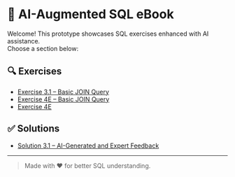 # 📘 AI-Augmented SQL eBook

Welcome! This prototype showcases SQL exercises enhanced with AI assistance.  
Choose a section below:

## 🔍 Exercises
- [Exercise 3.1 – Basic JOIN Query](exercises/3.1_JOINs.md)
- [Exercise 4E – Basic JOIN Query](exercises/4E_CAR_DATABASE.md)
- [Exercise 4E](exercises/activity4e.html)
   
## ✅ Solutions
- [Solution 3.1 – AI-Generated and Expert Feedback](solutions/3.1_JOINs_solution.md)

---

> Made with ❤️ for better SQL understanding.
